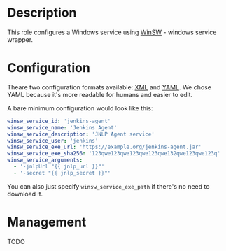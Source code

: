 # Description

This role configures a Windows service using [WinSW](https://github.com/winsw/winsw) - windows service wrapper.

# Configuration

Theare two configuration formats available: [XML](https://github.com/winsw/winsw/blob/v2.11.0/doc/xmlConfigFile.md) and [YAML](https://github.com/winsw/winsw/blob/v2.11.0/doc/yamlConfigFile.md).
We chose YAML because it's more readable for humans and easier to edit.

A bare minimum configuration would look like this:
```yaml
winsw_service_id: 'jenkins-agent'
winsw_service_name: 'Jenkins Agent'
winsw_service_description: 'JNLP Agent service'
winsw_service_user: 'jenkins'
winsw_service_exe_url: 'https://example.org/jenkins-agent.jar'
winsw_service_exe_sha256: '123qwe123qwe123qwe123qwe132qwe123qwe123q'
winsw_service_arguments:
  - '-jnlpUrl "{{ jnlp_url }}"'
  - '-secret "{{ jnlp_secret }}"'
```
You can also just specify `winsw_service_exe_path` if there's no need to download it.

# Management

TODO

